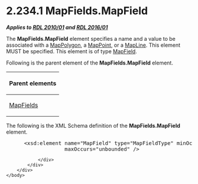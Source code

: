 <html dir="LTR" xmlns:mshelp="http://msdn.microsoft.com/mshelp" xmlns:ddue="http://ddue.schemas.microsoft.com/authoring/2003/5" xmlns:xlink="http://www.w3.org/1999/xlink" xmlns:tool="http://www.microsoft.com/tooltip">
    <head>
        <meta http-equiv="Content-Type" content="text/html; CHARSET=utf-8"></meta>
        <meta name="save" content="history"></meta>
        <title>2.234.1 MapFields.MapField</title>
        <xml>
            <mshelp:toctitle title="2.234.1 MapFields.MapField"></mshelp:toctitle>
            <mshelp:rltitle title="[MS-RDL]: MapFields.MapField"></mshelp:rltitle>
            <mshelp:keyword index="A" term="c4dcbddd-2739-49ca-9b0b-eadf04bcfa45"></mshelp:keyword>
            <mshelp:attr name="DCSext.ContentType" value="open specification"></mshelp:attr>
            <mshelp:attr name="AssetID" value="c4dcbddd-2739-49ca-9b0b-eadf04bcfa45"></mshelp:attr>
            <mshelp:attr name="TopicType" value="kbRef"></mshelp:attr>
            <mshelp:attr name="DCSext.Title" value="[MS-RDL]: MapFields.MapField" />
        </xml>
    </head>
    <body>
        <div id="header">
            <h1 class="heading">2.234.1 MapFields.MapField</h1>
        </div>
        <div id="mainSection">
            <div id="mainBody">
                <div id="allHistory" class="saveHistory"></div>
                <div id="sectionSection0" class="section" name="collapseableSection">
                    

<p><b><i>Applies to </i></b><a href="3428e690-a348-4ec7-8a6a-8efb42d2cdee.htm"><b><i>RDL 2010/01</i></b></a><b><i>
and </i></b><a href="52ce3983-2bfc-4e72-9359-42aaf5fe4509.htm"><b><i>RDL 2016/01</i></b></a></p>

<p>The <b>MapFields.MapField</b> element specifies a name and a
value to be associated with a <a href="3ee27e43-26a2-4f27-9a31-d97e374d8633.htm">MapPolygon</a>, a <a href="0e78f900-9e5b-4067-b8c1-327bcf3758e2.htm">MapPoint</a>, or a <a href="848562bc-c49f-443c-8002-ae8d395f9fde.htm">MapLine</a>. This element MUST
be specified. This element is of type <a href="fcd57c0c-4137-4771-89db-d56e3474ea36.htm">MapField</a>.</p>

<p>Following is the parent element of the <b>MapFields.MapField</b>
element.</p>

<table>
 <thead>
  <tr>
   <th>
   <p>Parent elements</p>
   </th>
  </tr>
 </thead>
 <tr>
  <td>
  <p><a href="2c2c5097-27a6-4fd1-90a4-5c3545d00695.htm">MapFields</a></p>
  </td>
 </tr>
</table>

<p>The following is the XML Schema definition of the <b>MapFields.MapField</b>
element.</p>

<dl>
<dd>
<div><pre> &lt;xsd:element name=&quot;MapField&quot; type=&quot;MapFieldType&quot; minOccurs=&quot;1&quot; 
              maxOccurs=&quot;unbounded&quot; /&gt;
</pre></div>
</dd></dl>


                </div>
            </div>
        </div>
    </body>
</html>